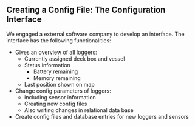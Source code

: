 ## Creating a Config File: The Configuration Interface

We engaged a external software company to develop an interface. The interface has the following functionalities: 
- Gives an overview of all loggers:
    - Currently assigned deck box and vessel
    - Status information
        - Battery remaining
        - Memory remaining
    - Last position shown on map
- Change config parameters of loggers:
    - including sensor information
    - Creating new config files
    - Also writing changes in relational data base
- Create config files and database entries for new loggers and sensors